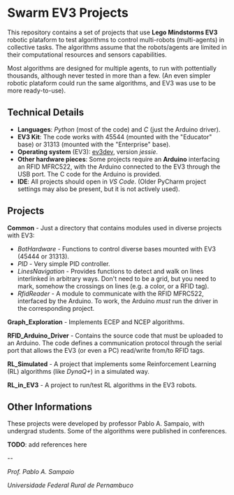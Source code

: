# Swarm EV3 Projects

This repository contains a set of projects that use **Lego Mindstorms EV3** robotic plataform to test algorithms to control multi-robots (multi-agents) in collective tasks. The algorithms assume that the robots/agents are limited in their computational resources and sensors capabilities. 

Most algorithms are designed for multiple agents, to run with pottentially thousands, although never tested in more than a few. (An even simpler robotic plataform could run the same algorithms, and EV3 was use to be more ready-to-use).

## Technical Details

- **Languages**: *Python* (most of the code) and *C* (just the Arduino driver).
- **EV3 Kit**: The code works with 45544 (mounted with the "Educator" base) or 31313 (mounted with the "Enterprise" base).
- **Operating system** (EV3): [ev3dev](http://www.ev3dev.org/), version *jessie*.
- **Other hardware pieces**: Some projects require an **Arduino** interfacing an RFID MFRC522, with the Arduino connected to the EV3 through the USB port. The C code for the Arduino is provided. 
- **IDE**: All projects should open in *VS Code*. (Older PyCharm project settings may also be present, but it is not actively used).

## Projects

**Common** - Just a directory that contains modules used in diverse projects with EV3:
- *BotHardware* - Functions to control diverse bases mounted with EV3 (45444 or 31313).
- *PID* - Very simple PID controller.
- *LinesNavigation* - Provides functions to detect and walk on lines interlinked in arbitrary ways. Don't need to be a grid, but you need to mark, somehow the crossings on lines (e.g. a color, or a RFID tag).
- *RfidReader* - A module to communicate with the RFID MFRC522, interfaced by the Arduino. To work, the Arduino *must* run the driver in the corresponding project.

**Graph_Exploration** - Implements ECEP and  NCEP algorithms.

**RFID_Arduino_Driver** - Contains the source code that must be uploaded to an
Arduino. The code defines a communication protocol through the serial port that allows the EV3 (or even a PC) read/write from/to RFID tags.

**RL_Simulated** - A project that implements some Reinforcement Learning (RL) algorithms (like *DynaQ+*) in a simulated way.

**RL_in_EV3** - A project to run/test RL algorithms in the EV3 robots.


## Other Informations

These projects were developed by professor Pablo A. Sampaio, with undergrad students. Some of the algorithms were published in conferences.

**TODO**: add references here

--

*Prof. Pablo A. Sampaio*

*Universidade Federal Rural de Pernambuco*


